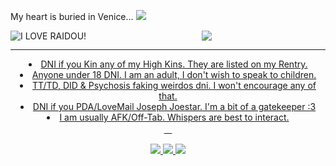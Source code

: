 My heart is buried in Venice... <img src="https://kingcrimson.crd.co/assets/images/gallery30/de27440c.gif?v=d93b4021" data-canonical-src="https://kingcrimson.crd.co/assets/images/gallery30/de27440c.gif?v=d93b4021" style="max-width: 100%;"></a> <svg class="octicon octicon-link" viewBox="0 0 16 16" version="1.1" width="16" height="16" aria-hidden="true">
 <div align="center" dir="auto"> <img src="https://files.catbox.moe/1drvcm.png" align="left" alt="I LOVE RAIDOU!" data-canonical-src="https://64.media.tumblr.com/8724be6bad564b50c18cea15dc0fc187/tumblr_n1xhlf8rAo1ttjo3ko1_r1_250.gifv" style="max-width: 100%;"></a> <p dir="auto"><animated-image data-catalyst=""><a target="_blank" rel="noopener noreferrer nofollow" href="https://kingcrimson.crd.co/assets/images/gallery11/2fbbf459.jpg?v=d93b4021" data-target="animated-image.originalLink"> <img src="https://kingcrimson.crd.co/assets/images/gallery11/2fbbf459.jpg?v=d93b4021" data-canonical-src="https://kingcrimson.crd.co/assets/images/gallery11/2fbbf459.jpg?v=d93b4021" style="max-width: 100%; display: inline-block;" data-target="animated-image.originalImage"></a>  <img src="https://kingcrimson.crd.co/assets/images/gallery11/b1146c7b.jpg?v=d93b4021"
      <span class="AnimatedImagePlayer" data-target="animated-image.player" hidden="">
        <a data-target="animated-image.replacedLink" class="AnimatedImagePlayer-images" href="https://kingcrimson.crd.co/assets/images/gallery11/2fbbf459.jpg?v=d93b4021" target="_blank">

 <hr>
<li> DNI if you Kin any of my High Kins. They are listed on my Rentry. </li>
<li> Anyone under 18 DNI. I am an adult, I don't wish to speak to children. </li>
<li> TT/TD, DID & Psychosis faking weirdos dni. I won't encourage any of that.  </li>
<li> DNI if you PDA/LoveMail Joseph Joestar. I'm a bit of a gatekeeper :3 </li>
<li> I am usually AFK/Off-Tab. Whispers are best to interact. </li>
ㅤ

<img src="https://64.media.tumblr.com/262818e02d05f175d2bb41afdfda1845/2ff157bba09d29e3-0c/s100x200/919c88fa3ee0360f45b4463d95e6c2dafddd164f.gifv"> <img src="https://64.media.tumblr.com/1b629a653ac2a6e2d747f0841d4af825/2ff157bba09d29e3-3e/s100x200/a55c53f05abb4783883027a550d3f641b3ed277a.gifv"> <img src="https://64.media.tumblr.com/efef7e2e325f251df9a62289b409513f/2ff157bba09d29e3-03/s100x200/df2755fbd15708ca21cf1ef5a2b9a4e031224567.gifv">
